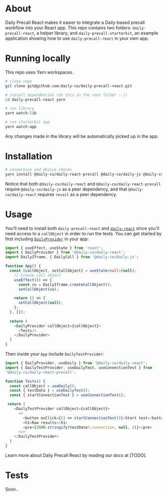 # About
Daily Precall React makes it easier to integrate a Daily-based precall workflow into your React app. This repo contains two folders: `daily-precall-react`,
a helper library, and `daily-precall-starterkit`, an example application showing how to use `daily-precall-react` in your own app.

# Running locally 
This repo uses Yarn workspaces.
```bash
# clone repo
git clone git@github.com:daily-co/daily-precall-react.git

# install dependencies (do this in the root folder :-))
cd daily-precall-react yarn

# run library
yarn watch-lib

# run starterkit app
yarn watch-app
```
Any changes made in the library will be automatically picked up in the app.

# Installation
```bash
# connection and device checks
yarn install @daily-co/daily-react-precall @daily-co/daily-js @daily-co/daily-react recoil
```

Notice that both `@daily-co/daily-react` and `@daily-co/daily-react-precall` require `@daily-co/daily-js` as a peer dependency, and that
`@daily-co/daily-react` requires `recoil` as a peer dependency.

# Usage
You'll need to install both `daily-precall-react` and [`daily-react`](https://docs.daily.co/reference/daily-react) since you'll need access to a `callObject` in order
to run the tests. You can get started by first including [`DailyProvider`](https://docs.daily.co/reference/daily-react/daily-provider) in your app:

```typescript jsx
import { useEffect, useState } from 'react';
import { DailyProvider } from '@daily-co/daily-react';
import DailyIframe, { DailyCall } from '@daily-co/daily-js';

function App() {
  const [callObject, setCallObject] = useState<null>(null);
    // Create call object
    useEffect(() => {
      const co = DailyIframe.createCallObject();
      setCallObject(co);

    return () => {
      setCallObject(null);
    };
  }, []);
  
  return (
    <DailyProvider callObject={callObject}>
      <Tests/>
    </DailyProvider>
  )
}
```

Then inside your `App` include `DailyTestProvider`:

```typescript jsx
import { DailyProvider, useDaily } from '@daily-co/daily-react';
import { DailyTestProvider, useDailyTest, useConnectionTest } from 
'@daily-co/daily-react-precall';

function Tests() {
  const callObject = useDaily();
  const { testData } = useDailyTest();
  const { startConnectionTest } = useConnectionTest();

 return (
    <DailyTestProvider callObject={callObject}>
      <>
        <button onClick={() => startConnectionTest()}>Start test</button>
        <h1>Raw results</h1>
        <pre>{JSON.stringify(testData?.connection, null, 2)}</pre>
      </>
    </DailyTestProvider>
  )
}
```
Learn more about Daily Precall React by reading our docs at [TODO].


# Tests
Soon..
